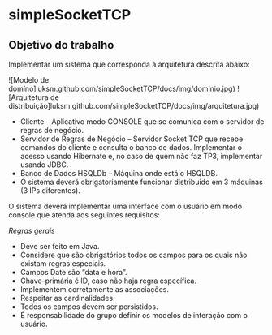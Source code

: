 simpleSocketTCP
===============

Objetivo do trabalho
--------------------

Implementar um sistema que corresponda à arquitetura descrita abaixo:

![Modelo de domíno]luksm.github.com/simpleSocketTCP/docs/img/dominio.jpg)
![Arquitetura de distribuição]luksm.github.com/simpleSocketTCP/docs/img/arquitetura.jpg)

* Cliente – Aplicativo modo CONSOLE que se comunica com o servidor de regras de negócio.
* Servidor de Regras de Negócio – Servidor Socket TCP que recebe comandos do cliente e consulta o banco de dados. Implementar o acesso usando Hibernate e, no caso de quem não faz TP3, implementar usando JDBC.
* Banco de Dados HSQLDb – Máquina onde está o HSQLDB.
* O sistema deverá obrigatoriamente funcionar distribuido em 3 máquinas (3 IPs diferentes).

O sistema deverá implementar uma interface com o usuário em modo console que atenda aos seguintes requisitos:

*Regras gerais*
* Deve ser feito em Java.
* Considere que são obrigatórios todos os campos para os quais não existam regras especiais.
* Campos Date são “data e hora”.
* Chave-primária é ID, caso não haja regra específica.
* Implementem corretamente as associações.
* Respeitar as cardinalidades.
* Todos os campos devem ser persistidos.
* É responsabilidade do grupo definir os modelos de interação com o usuário.

